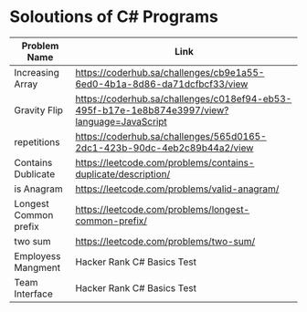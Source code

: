 # Soloutions of C# Programs

Problem Name | Link
-------------|-----------
Increasing Array|https://coderhub.sa/challenges/cb9e1a55-6ed0-4b1a-8d86-da71dcfbcf33/view
Gravity Flip|https://coderhub.sa/challenges/c018ef94-eb53-495f-b17e-1e8b874e3997/view?language=JavaScript
repetitions|https://coderhub.sa/challenges/565d0165-2dc1-423b-90dc-4eb2c89b44a2/view
Contains Dublicate|https://leetcode.com/problems/contains-duplicate/description/
is Anagram|https://leetcode.com/problems/valid-anagram/
Longest Common prefix|https://leetcode.com/problems/longest-common-prefix/
two sum|https://leetcode.com/problems/two-sum/
Employess Mangment | Hacker Rank C# Basics Test
Team Interface | Hacker Rank C# Basics Test
